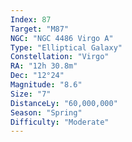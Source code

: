 ```yaml
---
Index: 87
Target: "M87"
NGC: "NGC 4486 Virgo A"
Type: "Elliptical Galaxy"
Constellation: "Virgo"
RA: "12h 30.8m"
Dec: "12°24"
Magnitude: "8.6"
Size: "7"
DistanceLy: "60,000,000"
Season: "Spring"
Difficulty: "Moderate"
---
```

